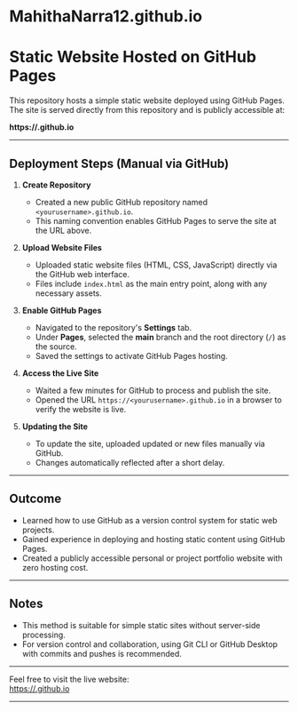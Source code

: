# MahithaNarra12.github.io
# Static Website Hosted on GitHub Pages

This repository hosts a simple static website deployed using GitHub Pages. The site is served directly from this repository and is publicly accessible at:

**https://<MahithaNarra12>.github.io**

---

## Deployment Steps (Manual via GitHub)

1. **Create Repository**  
   - Created a new public GitHub repository named `<yourusername>.github.io`.  
   - This naming convention enables GitHub Pages to serve the site at the URL above.

2. **Upload Website Files**  
   - Uploaded static website files (HTML, CSS, JavaScript) directly via the GitHub web interface.  
   - Files include `index.html` as the main entry point, along with any necessary assets.

3. **Enable GitHub Pages**  
   - Navigated to the repository's **Settings** tab.  
   - Under **Pages**, selected the **main** branch and the root directory (`/`) as the source.  
   - Saved the settings to activate GitHub Pages hosting.

4. **Access the Live Site**  
   - Waited a few minutes for GitHub to process and publish the site.  
   - Opened the URL `https://<yourusername>.github.io` in a browser to verify the website is live.

5. **Updating the Site**  
   - To update the site, uploaded updated or new files manually via GitHub.  
   - Changes automatically reflected after a short delay.

---

## Outcome

- Learned how to use GitHub as a version control system for static web projects.  
- Gained experience in deploying and hosting static content using GitHub Pages.  
- Created a publicly accessible personal or project portfolio website with zero hosting cost.

---

## Notes

- This method is suitable for simple static sites without server-side processing.  
- For version control and collaboration, using Git CLI or GitHub Desktop with commits and pushes is recommended.

---

Feel free to visit the live website:  
[https://<MahithaNarra12>.github.io](https://<MahithaNarra12>.github.io)

---


